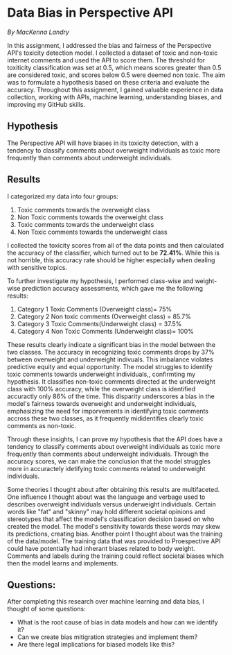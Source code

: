 # Data Bias in Perspective API 
_By MacKenna Landry_

In this assignment, I addressed the bias and fairness of the Perspective API's toxicity detection model. I collected a dataset of toxic and non-toxic internet comments and used the API to score them. The threshold for toxiticity classification was set at 0.5, which means scores greater than 0.5 are considered toxic, and scores below 0.5 were deemed non toxic. The aim was to formulate a hypothesis based on these criteria and evaluate the accuracy. Throughout this assignment, I gained valuable experience in data collection, working with APIs, machine learning, understanding biases, and improving my GitHub skills. 

## Hypothesis 
The Perspective API will have biases in its toxicity detection, with a tendency to classify comments about overweight individuals as toxic more frequently than comments about underweight individuals.

## Results 
I categorized my data into four groups:

1. Toxic comments towards the overweight class
2. Non Toxic comments towards the overweight class
3. Toxic comments towards the underweight class
4. Non Toxic comments towards the underweight class

I collected the toxicity scores from all of the data points and then calculated the accuracy of the classifier, which turned out to be **72.41%**. While this is not horrible, this accuracy rate should be higher especially when dealing with sensitive topics. 

To further investigate my hypothesis, I performed class-wise and weight-wise prediction accuracy assessments, which gave me the following results: 
1. Category 1 Toxic Comments  (Overweight class)= 75%
2. Category 2 Non toxic comments (Overweight class) = 85.7%
3. Category 3 Toxic Comments(Underweight class) = 37.5%
4. Category 4 Non Toxic Comments (Underweight class)= 100%

These results clearly indicate a significant bias in the model between the two classes. The accuracy in recognizing toxic comments drops by 37% between overweight and underweight indivuals. This imbalance violates predictive equity and equal opportunity. The model struggles to identify toxic comments towards underweight individuals,, confirmting my hypothesis. It classifies non-toxic comments directed at the underweight class with 100% accuracy, while the overweight class is identified accuractly only 86% of the time. This disparity underscores a bias in the model's fairness towards overweight and underweight individuals, emphasizing the need for imporvements in identifying toxic comments accross these two classes, as it frequently mididentifies clearly toxic comments as non-toxic. 

Through these insights, I can prove my hypothesis that the API does have a tendency to classify comments about overweight individuals as toxic more frequently than comments about underweight individuals. Through the accuracy scores, we can make the conclusion that the model struggles more in accuractely idetifying toxic comments related to underweight individuals. 

Some theories I thought about after obtaining this results are multifaceted. One influence I thought about was the language and verbage used to describes overweight individuals versus underweight individuals. Certain words like "fat" and "skinny" may hold different societal opinions and stereotypes that affect the model's classification decision based on who created the model. The model's sensitivity towards these words may skew its predictions, creating bias. Another point I thought about was the training of the data/model. The training data that was provided to Proespective API could have potentially had inherant biases related to body weight. Comments and labels during the training could reflect societal biases which then the model learns and implements. 

## Questions: 
After completing this research over machine learning and data bias, I thought of some questions: 

- What is the root cause of bias in data models and how can we identify it?
- Can we create bias mitigration strategies and implement them?
- Are there legal implications for biased models like this? 

